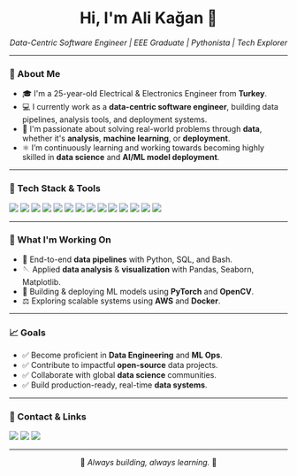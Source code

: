 <h1 align="center">Hi, I'm Ali Kağan 👋</h1>
<p align="center">
  <em>Data-Centric Software Engineer | EEE Graduate | Pythonista | Tech Explorer</em>
</p>

---

### 🌟 About Me

- 🎓 I'm a 25-year-old Electrical & Electronics Engineer from **Turkey**.
- 💻 I currently work as a **data-centric software engineer**, building data pipelines, analysis tools, and deployment systems.
- 🚀 I'm passionate about solving real-world problems through **data**, whether it's **analysis**, **machine learning**, or **deployment**.
- ⚛️ I’m continuously learning and working towards becoming highly skilled in **data science** and **AI/ML model deployment**.

---

### 🦝 Tech Stack & Tools

<p align="left">
  <img src="https://img.shields.io/badge/Python-3670A0?style=for-the-badge&logo=python&logoColor=ffdd54" />
  <img src="https://img.shields.io/badge/Pandas-150458?style=for-the-badge&logo=pandas&logoColor=white" />
  <img src="https://img.shields.io/badge/Numpy-013243?style=for-the-badge&logo=numpy&logoColor=white" />
  <img src="https://img.shields.io/badge/Matplotlib-11557c?style=for-the-badge&logo=matplotlib&logoColor=white" />
  <img src="https://img.shields.io/badge/Seaborn-4c4c4c?style=for-the-badge&logo=python&logoColor=white" />
  <img src="https://img.shields.io/badge/PyTorch-ee4c2c?style=for-the-badge&logo=pytorch&logoColor=white" />
  <img src="https://img.shields.io/badge/OpenCV-5C3EE8?style=for-the-badge&logo=opencv&logoColor=white" />
  <img src="https://img.shields.io/badge/Bash-121011?style=for-the-badge&logo=gnu-bash&logoColor=white" />
  <img src="https://img.shields.io/badge/SQL-4479A1?style=for-the-badge&logo=postgresql&logoColor=white" />
  <img src="https://img.shields.io/badge/MySQL-005C84?style=for-the-badge&logo=mysql&logoColor=white" />
  <img src="https://img.shields.io/badge/MongoDB-4EA94B?style=for-the-badge&logo=mongodb&logoColor=white" />
  <img src="https://img.shields.io/badge/AWS-232F3E?style=for-the-badge&logo=amazon-aws&logoColor=white" />
  <img src="https://img.shields.io/badge/C-00599C?style=for-the-badge&logo=c&logoColor=white" />
  <img src="https://img.shields.io/badge/PyCharm-000000?style=for-the-badge&logo=pycharm&logoColor=white" />
</p>

---

### 🚀 What I'm Working On

- 🔄 End-to-end **data pipelines** with Python, SQL, and Bash.
- 🪡 Applied **data analysis** & **visualization** with Pandas, Seaborn, Matplotlib.
- 🤖 Building & deploying ML models using **PyTorch** and **OpenCV**.
- ⚖️ Exploring scalable systems using **AWS** and **Docker**.

---

### 📈 Goals

- ✅ Become proficient in **Data Engineering** and **ML Ops**.
- ✅ Contribute to impactful **open-source** data projects.
- ✅ Collaborate with global **data science** communities.
- ✅ Build production-ready, real-time **data systems**.

---

### 💼 Contact & Links

<p>
  <a href="https://github.com/kaganmart9" target="_blank"><img src="https://img.shields.io/badge/GitHub-181717?style=for-the-badge&logo=github&logoColor=white" /></a>
  <a href="mailto:dev.alikaganmart@gmail.com" target="_blank"><img src="https://img.shields.io/badge/Email-D14836?style=for-the-badge&logo=gmail&logoColor=white" /></a>
  <a href="https://linkedin.com/in/kaganmart9" target="_blank"><img src="https://img.shields.io/badge/LinkedIn-0A66C2?style=for-the-badge&logo=linkedin&logoColor=white" /></a>
</p>

---

<p align="center">
  🌟 <em>Always building, always learning.</em> 🌟
</p>
